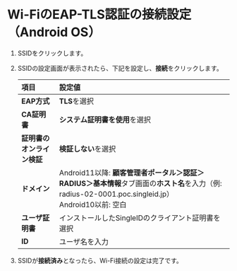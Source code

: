 # Wi-FiのEAP-TLS認証の接続設定（Android OS）

1. SSIDをクリックします。
2. SSIDの設定画面が表示されたら、下記を設定し、**接続**をクリックします。

    | **項目** | **設定値** | 
    | :--- | :--- |
    | **EAP方式** | **TLS**を選択 | 
    | **CA証明書** | **システム証明書を使用**を選択 | 
    | **証明書のオンライン検証** | **検証しない**を選択 | 
    | **ドメイン** | Android11以降: **顧客管理者ポータル＞認証＞RADIUS＞基本情報**タブ画面の**ホスト名**を入力（例: radius-02-0001.poc.singleid.jp）<br>Android10以前: 空白 |
    | **ユーザ証明書** | インストールしたSingleIDのクライアント証明書を選択 | 
    | **ID** | ユーザ名を入力 |

3. SSIDが**接続済み**となったら、Wi-Fi接続の設定は完了です。
